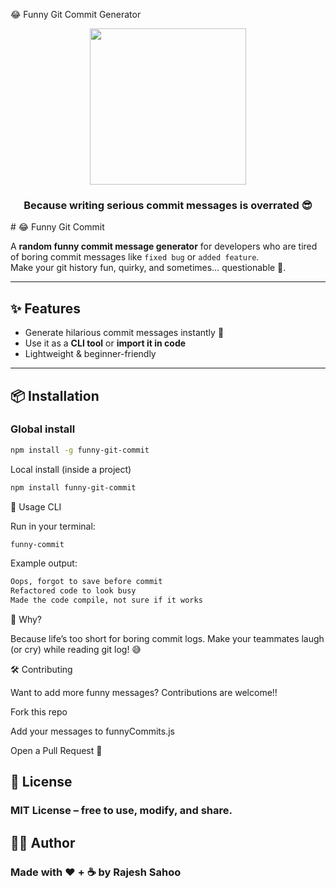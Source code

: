 😂 Funny Git Commit Generator
<div align="center"> <img src="https://media.giphy.com/media/fQZX2aoRC1Tqw/giphy.gif" width="250" /> <h3>Because writing serious commit messages is overrated 😎</h3> </div>
# 😂 Funny Git Commit

A **random funny commit message generator** for developers who are tired of boring commit messages like `fixed bug` or `added feature`.  
Make your git history fun, quirky, and sometimes… questionable 👀.

---

## ✨ Features

- Generate hilarious commit messages instantly 🎉  
- Use it as a **CLI tool** or **import it in code**  
- Lightweight & beginner-friendly  

---

## 📦 Installation

### Global install
```bash
npm install -g funny-git-commit

```
Local install (inside a project)
```bash 
npm install funny-git-commit
```
🚀 Usage
CLI

Run in your terminal:
```bash
funny-commit
```

Example output:
```bash
Oops, forgot to save before commit
Refactored code to look busy
Made the code compile, not sure if it works
```

🤔 Why?

Because life’s too short for boring commit logs.
Make your teammates laugh (or cry) while reading git log! 😅

🛠️ Contributing

Want to add more funny messages? Contributions are welcome!!

Fork this repo

Add your messages to funnyCommits.js

Open a Pull Request 🎯

## 📜 License

### MIT License – free to use, modify, and share.


## 👨‍💻 Author

### Made with ❤️ + ☕ by Rajesh Sahoo
